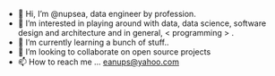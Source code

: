 - 👋 Hi, I’m @nupsea, data engineer by profession.
- 👀 I’m interested in playing around with data, data science, software design and architecture and in general, < programming > . 
- 🌱 I’m currently learning a bunch of stuff..
- 💞️ I’m looking to collaborate on open source projects
- 📫 How to reach me ...
  eanups@yahoo.com

<!---
nupsea/nupsea is a ✨ special ✨ repository because its `README.md` (this file) appears on your GitHub profile.
You can click the Preview link to take a look at your changes.
--->
